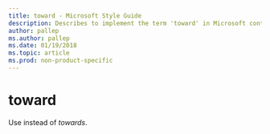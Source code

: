 ```yaml
---
title: toward - Microsoft Style Guide
description: Describes to implement the term 'toward' in Microsoft content and clarifies to use 'toward' in place of 'towards'.
author: pallep
ms.author: pallep
ms.date: 01/19/2018
ms.topic: article
ms.prod: non-product-specific
---
```


# toward

Use instead of *towards*.
